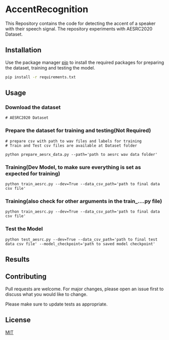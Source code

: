 # AccentRecognition



This Repository contains the code for detecting the accent of a speaker with their speech signal. The repository experiments with AESRC2020 Dataset.

## Installation

Use the package manager [pip](https://pip.pypa.io/en/stable/) to install the required packages for preparing the dataset, training and testing the model.

```bash
pip install -r requirements.txt
```

## Usage

### Download the dataset
```
# AESRC2020 Dataset
```

### Prepare the dataset for training and testing(Not Required)
```
# prepare csv with path to wav files and labels for training
# Train and Test csv files are available at Dataset folder

python prepare_aesrx_data.py --path='path to aesrc wav data folder'
```

### Training(Dev Model, to make sure everything is set as expected for training) 
```
python train_aesrc.py --dev=True --data_csv_path='path to final data csv file'
```

### Training(also check for other arguments in the train_....py file)
```
python train_aesrc.py --dev=True --data_csv_path='path to final data csv file'
```

### Test the Model
```
python test_aesrc.py --dev=True --data_csv_path='path to final test data csv file' --model_checkpoint='path to saved model checkpoint'
```

## Results

## Contributing
Pull requests are welcome. For major changes, please open an issue first to discuss what you would like to change.

Please make sure to update tests as appropriate.

## License
[MIT](https://choosealicense.com/licenses/mit/)
